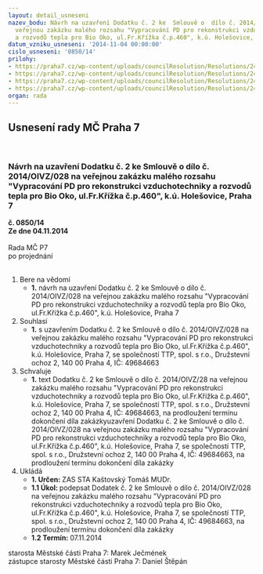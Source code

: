 ```yaml
---
layout: detail_usneseni
nazev_bodu: Návrh na uzavření Dodatku č. 2 ke  Smlouvě o  dílo č. 2014/OIVZ/028 na
  veřejnou zakázku malého rozsahu "Vypracování PD pro rekonstrukci vzduchotechniky
  a rozvodů tepla pro Bio Oko, ul.Fr.Křížka č.p.460", k.ú. Holešovice, Praha 7
datum_vzniku_usneseni: '2014-11-04 00:00:00'
cislo_usneseni: '0850/14'
prilohy:
- https://praha7.cz/wp-content/uploads/councilResolution/Resolutions/24531/50-14-1._dodatek_%c4%8d._2_-_n%c3%a1vrh.doc
- https://praha7.cz/wp-content/uploads/councilResolution/Resolutions/24531/50-14-2._%c5%be%c3%a1dost_a_zd%c5%afvodn%c4%9bn%c3%ad_zhotovitele_o_prodlou%c5%been%c3%ad_term%c3%adnu.pdf
- https://praha7.cz/wp-content/uploads/councilResolution/Resolutions/24531/50-14-3._pln%c3%a1_moc.doc
- https://praha7.cz/wp-content/uploads/councilResolution/Resolutions/24531/50-14-4._v%c3%bdpis_z_or_ze_dne_30.10.2014.pdf
organ: rada
---
```

<div id="ucUsn_pList" class="usn">
	<span><h2>Usnesení rady MČ Praha 7 </h2>
<br></span><div class="standBody">
<span><h3>Návrh na uzavření Dodatku č. 2 ke  Smlouvě o  dílo č. 2014/OIVZ/028 na veřejnou zakázku malého rozsahu "Vypracování PD pro rekonstrukci vzduchotechniky a rozvodů tepla pro Bio Oko, ul.Fr.Křížka č.p.460", k.ú. Holešovice, Praha 7</h3></span><div class="center">
		<strong>č. 0850/14</strong><br>
	</div>
<div class="center">
		<strong>Ze dne 04.11.2014</strong><br><br>
	</div>Rada MČ P7<br> po projednání<br><br><ol>
<li>Bere na vědomí<ul><li>
<strong>1.</strong> návrh na uzavření Dodatku č. 2 ke  Smlouvě o  dílo č. 2014/OIVZ/028 na veřejnou zakázku malého rozsahu "Vypracování PD pro rekonstrukci vzduchotechniky a rozvodů tepla pro Bio Oko, ul.Fr.Křížka č.p.460", k.ú. Holešovice, Praha 7</li></ul>
</li>
<li>Souhlasí<ul><li>
<strong>1.</strong> s uzavřením Dodatku č. 2 ke Smlouvě o  dílo č. 2014/OIVZ/028 na veřejnou zakázku malého rozsahu  "Vypracování PD pro rekonstrukci vzduchotechniky a rozvodů tepla pro Bio Oko, ul.Fr.Křížka č.p.460", k.ú. Holešovice, Praha 7, se společností  TTP, spol. s r.o., Družstevní ochoz 2, 140 00 Praha 4, IČ: 49684663</li></ul>
</li>
<li>Schvaluje<ul><li>
<strong>1.</strong> text  Dodatku č. 2  ke Smlouvě o  dílo č. 2014/OIVZ/28 na veřejnou zakázku malého rozsahu "Vypracování PD pro rekonstrukci vzduchotechniky a rozvodů tepla pro Bio Oko, ul.Fr.Křížka č.p.460", k.ú. Holešovice, Praha 7, se společností TTP, spol. s r.o., Družstevní ochoz 2, 140 00 Praha 4, IČ: 49684663, na prodloužení termínu dokončení díla zakázkyuzavření  Dodatku č. 2  ke Smlouvě o  dílo č. 2014/OIVZ/028 na veřejnou zakázku malého rozsahu "Vypracování PD pro rekonstrukci vzduchotechniky a rozvodů tepla pro Bio Oko, ul.Fr.Křížka č.p.460", k.ú. Holešovice, Praha 7, se společností TTP, spol. s r.o., Družstevní ochoz 2, 140 00 Praha 4, IČ: 49684663, na prodloužení termínu dokončení díla zakázky </li></ul>
</li>
<li>Ukládá<ul>
<li>
<strong>1. Určen: </strong>ZAS STA Kaštovský Tomáš MUDr.</li>
<li>
<strong>1.1 Úkol: </strong>podepsat  Dodatek č. 2  ke Smlouvě o  dílo č. 2014/OIVZ/028 na veřejnou zakázku malého rozsahu "Vypracování PD pro rekonstrukci vzduchotechniky a rozvodů tepla pro Bio Oko, ul.Fr.Křížka č.p.460", k.ú. Holešovice, Praha 7, se společností TTP, spol. s r.o., Družstevní ochoz 2, 140 00 Praha 4, IČ: 49684663, na prodloužení termínu dokončení díla zakázky </li>
<li>
<strong>1.2 Termín: </strong>07.11.2014</li>
</ul>
</li>
</ol>starosta Městské části Praha 7: Marek Ječmének<br>zástupce starosty Městské části Praha 7: Daniel Štěpán 
</div>
</div>